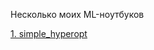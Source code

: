 Несколько моих ML-ноутбуков

<a href="https://nbviewer.jupyter.org/github/stmyst/ML-notebooks/blob/master/simple_hyperopt.ipynb">1. simple_hyperopt</a>
